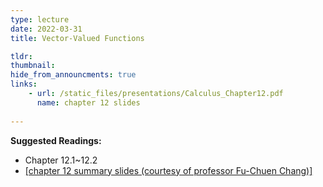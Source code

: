 ```yaml
---
type: lecture
date: 2022-03-31
title: Vector-Valued Functions

tldr: 
thumbnail: 
hide_from_announcments: true
links: 
    - url: /static_files/presentations/Calculus_Chapter12.pdf
      name: chapter 12 slides
      
---
```

**Suggested Readings:**
- Chapter 12.1~12.2
- [[chapter 12 summary slides (courtesy of professor Fu-Chuen Chang)]](/nsysu-EE1004A/static_files/presentations/Chap12_Summary.pdf)

